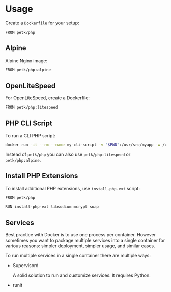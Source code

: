 # Usage

Create a `Dockerfile` for your setup:

```bash
FROM petk/php
```

## Alpine

Alpine Nginx image:

```bash
FROM petk/php:alpine
```

## OpenLiteSpeed

For OpenLiteSpeed, create a Dockerfile:

```bash
FROM petk/php:litespeed
```

## PHP CLI Script

To run a CLI PHP script:

```bash
docker run -it --rm --name my-cli-script -v "$PWD":/usr/src/myapp -w /usr/src/myapp petk/php php script.php
```

Instead of `petk/php` you can also use `petk/php:litespeed` or
`petk/php:alpine`.

## Install PHP Extensions

To install additional PHP extensions, use `install-php-ext` script:

```bash
FROM petk/php

RUN install-php-ext libsodium mcrypt soap
```

## Services

Best practice with Docker is to use one process per container. However sometimes
you want to package multiple services into a single container for various reasons:
simpler deployment, simpler usage, and similar cases.

To run multiple services in a single container there are multiple ways:

* Supervisord

  A solid solution to run and customize services. It requires Python.

* runit
